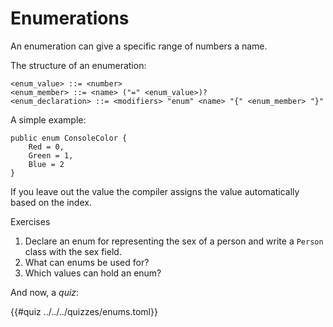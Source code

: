 # Enumerations

An enumeration can give a specific range of numbers a name.

The structure of an enumeration:

```ebnf
<enum_value> ::= <number>
<enum_member> ::= <name> ("=" <enum_value>)?
<enum_declaration> ::= <modifiers> "enum" <name> "{" <enum_member> "}"
```

A simple example:

```back
public enum ConsoleColor {
    Red = 0,
    Green = 1,
    Blue = 2
}
```

If you leave out the value the compiler assigns the value automatically based on the index.

Exercises

1. Declare an enum for representing the sex of a person and write a `Person` class with the sex field.
2. What can enums be used for?
3. Which values can hold an enum?

And now, a _quiz_:

{{#quiz ../../../quizzes/enums.toml}}